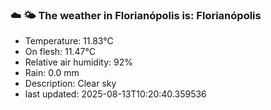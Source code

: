 ### ☁️ 🌤️  The weather in Florianópolis is: Florianópolis

- Temperature: 11.83°C
- On flesh: 11.47°C
- Relative air humidity: 92%
- Rain: 0.0 mm
- Description: Clear sky
- last updated: 2025-08-13T10:20:40.359536
